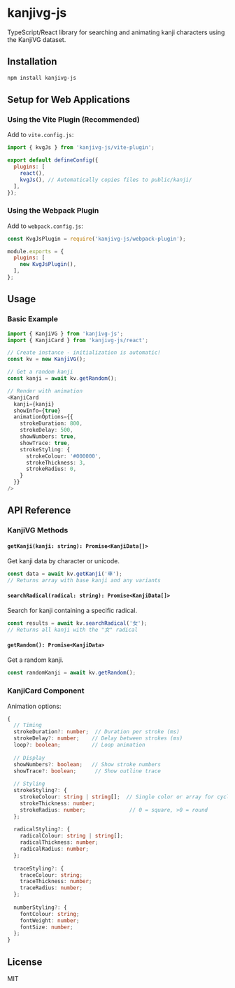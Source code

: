 # kanjivg-js

TypeScript/React library for searching and animating kanji characters using the KanjiVG dataset.

## Installation

```bash
npm install kanjivg-js
```

## Setup for Web Applications

### Using the Vite Plugin (Recommended)

Add to `vite.config.js`:

```javascript
import { kvgJs } from 'kanjivg-js/vite-plugin';

export default defineConfig({
  plugins: [
    react(),
    kvgJs(), // Automatically copies files to public/kanji/
  ],
});
```

### Using the Webpack Plugin

Add to `webpack.config.js`:

```javascript
const KvgJsPlugin = require('kanjivg-js/webpack-plugin');

module.exports = {
  plugins: [
    new KvgJsPlugin(),
  ],
};
```

## Usage

### Basic Example

```typescript
import { KanjiVG } from 'kanjivg-js';
import { KanjiCard } from 'kanjivg-js/react';

// Create instance - initialization is automatic!
const kv = new KanjiVG();

// Get a random kanji
const kanji = await kv.getRandom();

// Render with animation
<KanjiCard 
  kanji={kanji} 
  showInfo={true}
  animationOptions={{
    strokeDuration: 800,
    strokeDelay: 500,
    showNumbers: true,
    showTrace: true,
    strokeStyling: {
      strokeColour: '#000000',
      strokeThickness: 3,
      strokeRadius: 0,
    }
  }}
/>
```

## API Reference

### KanjiVG Methods

#### `getKanji(kanji: string): Promise<KanjiData[]>`

Get kanji data by character or unicode.

```typescript
const data = await kv.getKanji('車');
// Returns array with base kanji and any variants
```

#### `searchRadical(radical: string): Promise<KanjiData[]>`

Search for kanji containing a specific radical.

```typescript
const results = await kv.searchRadical('女');
// Returns all kanji with the "女" radical
```

#### `getRandom(): Promise<KanjiData>`

Get a random kanji.

```typescript
const randomKanji = await kv.getRandom();
```

### KanjiCard Component

Animation options:

```typescript
{
  // Timing
  strokeDuration?: number;  // Duration per stroke (ms)
  strokeDelay?: number;    // Delay between strokes (ms)
  loop?: boolean;          // Loop animation
  
  // Display
  showNumbers?: boolean;   // Show stroke numbers
  showTrace?: boolean;      // Show outline trace
  
  // Styling
  strokeStyling?: {
    strokeColour: string | string[];  // Single color or array for cycling
    strokeThickness: number;
    strokeRadius: number;              // 0 = square, >0 = round
  };
  
  radicalStyling?: {
    radicalColour: string | string[];
    radicalThickness: number;
    radicalRadius: number;
  };
  
  traceStyling?: {
    traceColour: string;
    traceThickness: number;
    traceRadius: number;
  };
  
  numberStyling?: {
    fontColour: string;
    fontWeight: number;
    fontSize: number;
  };
}
```

## License

MIT
